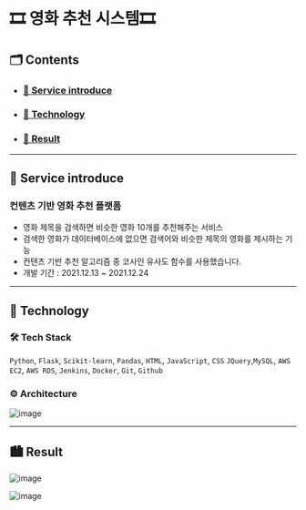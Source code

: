 # <b>🎞️ 영화 추천 시스템🎞️</b>

## <b> 🗂️ Contents </b>

-   ### <b> <a href="#0"> 🔗 Service introduce </a> </b>
-   ### <b> <a href="#1"> 🔗 Technology </a> </b>
-   ### <b> <a href="#2"> 🔗 Result </a> </b>

<hr>

<h2 id="0">
    <b>💁 Service introduce</b>
</h2>

### 컨텐츠 기반 영화 추천 플랫폼

-   영화 제목을 검색하면 비슷한 영화 10개를 추천해주는 서비스
-   검색한 영화가 데이터베이스에 없으면 검색어와 비슷한 제목의 영화를 제시하는 기능
-   컨텐츠 기반 추천 알고리즘 중 코사인 유사도 함수를 사용했습니다.
-   개발 기간 : 2021.12.13 ~ 2021.12.24

<hr>

<h2 id="1">🚀 Technology</h2>

### 🛠 Tech Stack

`Python`, `Flask`, `Scikit-learn`, `Pandas`, `HTML`, `JavaScript`, `CSS` `JQuery`,`MySQL`, `AWS EC2`, `AWS RDS`, `Jenkins`, `Docker`, `Git`, `Github`

### ⚙️ Architecture

![image](https://user-images.githubusercontent.com/46465928/147332220-f2e6203e-3fa9-4221-8d35-917ef8e1584d.png)

<hr>

<h2 id="2">🏙 Result</h2>

![image](https://user-images.githubusercontent.com/46465928/147332631-152523f8-4391-4358-b04b-4087191289cd.png)

![image](https://user-images.githubusercontent.com/46465928/147332687-b1cae2ec-c72b-4ac1-bccb-d8f8df695214.png)

